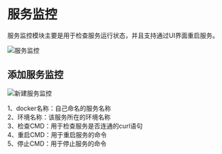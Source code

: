 # 服务监控

服务监控模块主要是用于检查服务运行状态，并且支持通过UI界面重启服务。

![服务监控](https://res.cloudinary.com/dqhbr3uh3/image/upload/v1600598805/%E6%9C%8D%E5%8A%A1%E7%9B%91%E6%8E%A7_uijoh5.png)

## 添加服务监控

![新建服务监控](https://res.cloudinary.com/dqhbr3uh3/image/upload/v1600654064/%E7%9B%91%E6%8E%A71_j34j3e.png)

1、docker名称：自己命名的服务名称  
2、环境名称：该服务所在的环境名称  
3、检查CMD：用于检查服务是否连通的curl语句  
4、重启CMD：用于重启服务的命令  
5、停止CMD：用于停止服务的命令  
